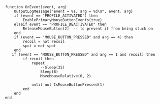     function OnEvent(event, arg)
        OutputLogMessage("event = %s, arg = %d\n", event, arg)
        if (event == "PROFILE_ACTIVATED") then
            EnablePrimaryMouseButtonEvents(true)
        elseif event == "PROFILE_DEACTIVATED" then
            ReleaseMouseButton(2)  -- to prevent it from being stuck on
        end
        if (event == "MOUSE_BUTTON_PRESSED" and arg == 4) then
            recoil = not recoil
            spot = not spot
        end
       if (event == "MOUSE_BUTTON_PRESSED" and arg == 1 and recoil) then
            if recoil then
                repeat
                    --Sleep(35)
                    Sleep(8)
                    MoveMouseRelative(0, 2)
                   
                until not IsMouseButtonPressed(1)
            end
        end
    end
